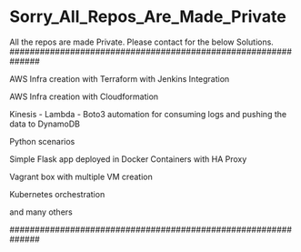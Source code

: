 # Sorry_All_Repos_Are_Made_Private

All the repos are made Private. Please contact for the below Solutions.
##############################################################

AWS Infra creation with Terraform with Jenkins Integration

AWS Infra creation with Cloudformation

Kinesis - Lambda - Boto3 automation for consuming logs and pushing the data to DynamoDB

Python scenarios

Simple Flask app deployed in Docker Containers with HA Proxy

Vagrant box with multiple VM creation

Kubernetes orchestration

and many others

##############################################################
